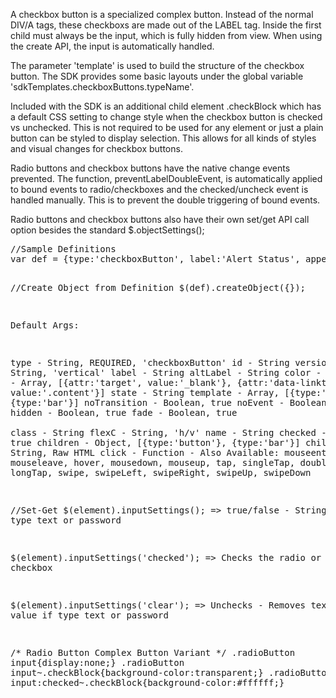 <div class="description">
<p>A checkbox button is a specialized complex button.   Instead of the normal DIV/A tags, these checkboxs are made out of the LABEL tag.  Inside the first child must always be the input, which is fully hidden from view.  When using the create API, the input is automatically handled.</p>

<p>The parameter 'template' is used to build the structure of the checkbox button.  The SDK provides some basic layouts under the global variable 'sdkTemplates.checkboxButtons.typeName'.</p>

<p>Included with the SDK is an additional child element .checkBlock which has a default CSS setting to change style when the checkbox button is checked vs unchecked.  This is not required to be used for any element or just a plain button can be styled to display selection.  This allows for all kinds of styles and visual changes for checkbox buttons.</p>

<p>Radio buttons and checkbox buttons have the native change events prevented.  The function, preventLabelDoubleEvent, is automatically applied to bound events to radio/checkboxes and the checked/uncheck event is handled manually.  This is to prevent the double triggering of bound events.</p>

<p>Radio buttons and checkbox buttons also have their own set/get API call option besides the standard $.objectSettings();</p>

</div>
<pre class="code hidden">
//Sample Definitions
var def = {type:'checkboxButton', label:'Alert Status', appendTo:'body', template:sdkTemplates.checkboxButtons.typeA, click:swapAlerts, tap:swapAlerts}

//Create Object from Definition
$(def).createObject({});
 
Default Args:

 type			- String, REQUIRED, 'checkboxButton'
 id			- String
 version		- String, 'vertical'
 label			- String
 altLabel		- String
 color			- String
 attrs			- Array, [{attr:'target', value:'_blank'}, {attr:'data-linkto', value:'.content'}]
 state			- String
 template		- Array, [{type:'button'}, {type:'bar'}]
 noTransition	        - Boolean, true
 noEvent		- Boolean, true
 hidden			- Boolean, true
 fade			- Boolean, true			
 class			- String
 flexC			- String, 'h/v'
 name			- String
 checked		- Boolean, true
 children		- Object, [{type:'button'}, {type:'bar'}]
 children		- String, Raw HTML
 click			- Function
 			- Also Available: mouseenter, mouseleave, hover, mousedown, mouseup, tap, singleTap, doubleTap, longTap, swipe, swipeLeft, swipeRight, swipeUp, swipeDown


//Set-Get
$(element).inputSettings(); => true/false - String - if type text or password

$(element).inputSettings('checked'); => Checks the radio or checkbox

$(element).inputSettings('clear'); => Unchecks - Removes text value if type text or password


/* Radio Button Complex Button Variant */
.radioButton input{display:none;}
.radioButton input~.checkBlock{background-color:transparent;}
.radioButton input:checked~.checkBlock{background-color:#ffffff;}

</pre>
